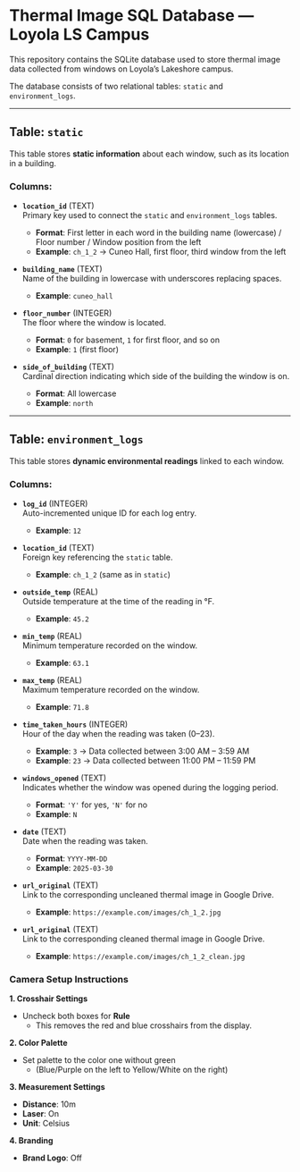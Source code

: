 #  Thermal Image SQL Database — Loyola LS Campus

This repository contains the SQLite database used to store thermal image data collected from windows on Loyola’s Lakeshore campus.

The database consists of two relational tables: `static` and `environment_logs`.

---

##  Table: `static`

This table stores **static information** about each window, such as its location in a building.

### Columns:

- **`location_id`** (TEXT)  
  Primary key used to connect the `static` and `environment_logs` tables.  
  - **Format**: First letter in each word in the building name (lowercase) / Floor number / Window position from the left  
  - **Example**: `ch_1_2` → Cuneo Hall, first floor, third window from the left

- **`building_name`** (TEXT)  
  Name of the building in lowercase with underscores replacing spaces.  
  - **Example**: `cuneo_hall`

- **`floor_number`** (INTEGER)  
  The floor where the window is located.  
  - **Format**: `0` for basement, `1` for first floor, and so on  
  - **Example**: `1` (first floor)

- **`side_of_building`** (TEXT)  
  Cardinal direction indicating which side of the building the window is on.  
  - **Format**: All lowercase  
  - **Example**: `north`

---

##  Table: `environment_logs`

This table stores **dynamic environmental readings** linked to each window.

### Columns:

- **`log_id`** (INTEGER)  
  Auto-incremented unique ID for each log entry.  
  - **Example**: `12`

- **`location_id`** (TEXT)  
  Foreign key referencing the `static` table.  
  - **Example**: `ch_1_2` (same as in `static`)

- **`outside_temp`** (REAL)  
  Outside temperature at the time of the reading in °F.  
  - **Example**: `45.2`

- **`min_temp`** (REAL)  
  Minimum temperature recorded on the window.  
  - **Example**: `63.1`

- **`max_temp`** (REAL)  
  Maximum temperature recorded on the window.  
  - **Example**: `71.8`

- **`time_taken_hours`** (INTEGER)  
  Hour of the day when the reading was taken (0–23).  
  - **Example**: `3` → Data collected between 3:00 AM – 3:59 AM  
  - **Example**: `23` → Data collected between 11:00 PM – 11:59 PM

- **`windows_opened`** (TEXT)  
  Indicates whether the window was opened during the logging period.  
  - **Format**: `'Y'` for yes, `'N'` for no  
  - **Example**: `N`

- **`date`** (TEXT)  
  Date when the reading was taken.  
  - **Format**: `YYYY-MM-DD`  
  - **Example**: `2025-03-30`

- **`url_original`** (TEXT)  
  Link to the corresponding uncleaned thermal image in Google Drive.  
  - **Example**: `https://example.com/images/ch_1_2.jpg`

- **`url_original`** (TEXT)  
  Link to the corresponding cleaned thermal image in Google Drive.  
  - **Example**: `https://example.com/images/ch_1_2_clean.jpg`


### Camera Setup Instructions

**1. Crosshair Settings**  
- Uncheck both boxes for **Rule**  
  - This removes the red and blue crosshairs from the display.

**2. Color Palette**  
- Set palette to the color one without green  
  - (Blue/Purple on the left to Yellow/White on the right)

**3. Measurement Settings**  
- **Distance**: 10m  
- **Laser**: On  
- **Unit**: Celsius

**4. Branding**  
- **Brand Logo**: Off